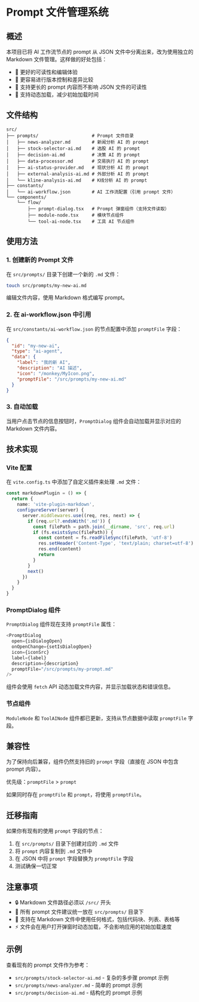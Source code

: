 # Prompt 文件管理系统

## 概述

本项目已将 AI 工作流节点的 prompt 从 JSON 文件中分离出来，改为使用独立的 Markdown 文件管理。这样做的好处包括：

- 📝 更好的可读性和编辑体验
- 🔄 更容易进行版本控制和差异比较
- 🎯 支持更长的 prompt 内容而不影响 JSON 文件的可读性
- 🚀 支持动态加载，减少初始加载时间

## 文件结构

```
src/
├── prompts/                    # Prompt 文件目录
│   ├── news-analyzer.md        # 新闻分析 AI 的 prompt
│   ├── stock-selector-ai.md    # 选股 AI 的 prompt
│   ├── decision-ai.md          # 决策 AI 的 prompt
│   ├── data-processor.md       # 交易执行 AI 的 prompt
│   ├── ai-status-provider.md   # 现状分析 AI 的 prompt
│   ├── external-analysis-ai.md # 外部分析 AI 的 prompt
│   └── kline-analysis-ai.md    # K线分析 AI 的 prompt
├── constants/
│   └── ai-workflow.json        # AI 工作流配置（引用 prompt 文件）
└── components/
    └── flow/
        ├── prompt-dialog.tsx   # Prompt 弹窗组件（支持文件读取）
        ├── module-node.tsx     # 模块节点组件
        └── tool-ai-node.tsx    # 工具 AI 节点组件
```

## 使用方法

### 1. 创建新的 Prompt 文件

在 `src/prompts/` 目录下创建一个新的 `.md` 文件：

```bash
touch src/prompts/my-new-ai.md
```

编辑文件内容，使用 Markdown 格式编写 prompt。

### 2. 在 ai-workflow.json 中引用

在 `src/constants/ai-workflow.json` 的节点配置中添加 `promptFile` 字段：

```json
{
  "id": "my-new-ai",
  "type": "ai-agent",
  "data": {
    "label": "我的新 AI",
    "description": "AI 描述",
    "icon": "/monkey/MyIcon.png",
    "promptFile": "/src/prompts/my-new-ai.md"
  }
}
```

### 3. 自动加载

当用户点击节点的信息按钮时，`PromptDialog` 组件会自动加载并显示对应的 Markdown 文件内容。

## 技术实现

### Vite 配置

在 `vite.config.ts` 中添加了自定义插件来处理 `.md` 文件：

```typescript
const markdownPlugin = () => {
  return {
    name: 'vite-plugin-markdown',
    configureServer(server) {
      server.middlewares.use((req, res, next) => {
        if (req.url?.endsWith('.md')) {
          const filePath = path.join(__dirname, 'src', req.url)
          if (fs.existsSync(filePath)) {
            const content = fs.readFileSync(filePath, 'utf-8')
            res.setHeader('Content-Type', 'text/plain; charset=utf-8')
            res.end(content)
            return
          }
        }
        next()
      })
    }
  }
}
```

### PromptDialog 组件

`PromptDialog` 组件现在支持 `promptFile` 属性：

```typescript
<PromptDialog
  open={isDialogOpen}
  onOpenChange={setIsDialogOpen}
  icon={iconSrc}
  label={label}
  description={description}
  promptFile="/src/prompts/my-prompt.md"
/>
```

组件会使用 `fetch` API 动态加载文件内容，并显示加载状态和错误信息。

### 节点组件

`ModuleNode` 和 `ToolAINode` 组件都已更新，支持从节点数据中读取 `promptFile` 字段。

## 兼容性

为了保持向后兼容，组件仍然支持旧的 `prompt` 字段（直接在 JSON 中包含 prompt 内容）。

优先级：`promptFile` > `prompt`

如果同时存在 `promptFile` 和 `prompt`，将使用 `promptFile`。

## 迁移指南

如果你有现有的使用 `prompt` 字段的节点：

1. 在 `src/prompts/` 目录下创建对应的 `.md` 文件
2. 将 `prompt` 内容复制到 `.md` 文件中
3. 在 JSON 中将 `prompt` 字段替换为 `promptFile` 字段
4. 测试确保一切正常

## 注意事项

- 🔒 Markdown 文件路径必须以 `/src/` 开头
- 📁 所有 prompt 文件建议统一放在 `src/prompts/` 目录下
- 🎨 支持在 Markdown 文件中使用任何格式，包括代码块、列表、表格等
- ⚡ 文件会在用户打开弹窗时动态加载，不会影响应用的初始加载速度

## 示例

查看现有的 prompt 文件作为参考：

- `src/prompts/stock-selector-ai.md` - 复杂的多步骤 prompt 示例
- `src/prompts/news-analyzer.md` - 简单的 prompt 示例
- `src/prompts/decision-ai.md` - 结构化的 prompt 示例


